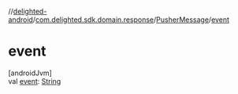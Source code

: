 //[delighted-android](../../../index.md)/[com.delighted.sdk.domain.response](../index.md)/[PusherMessage](index.md)/[event](event.md)

# event

[androidJvm]\
val [event](event.md): [String](https://kotlinlang.org/api/latest/jvm/stdlib/kotlin/-string/index.html)
